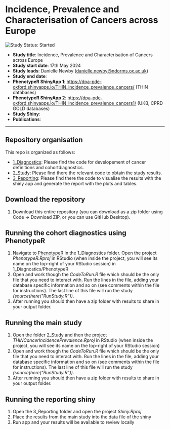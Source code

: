 # Incidence, Prevalence and Characterisation of Cancers across Europe
<img src="https://img.shields.io/badge/Study%20Status-Started-blue.svg" alt="Study Status: Started">

- **Study title**: Incidence, Prevalence and Characterisation of Cancers across Europe
- **Study start date**: 17th May 2024
- **Study leads**: Danielle Newby (danielle.newby@ndorms.ox.ac.uk)
- **Study end date**:
- **PhenotypeR ShinyApp 1**: https://dpa-pde-oxford.shinyapps.io/THIN_incidence_prevalence_cancers/ (THIN databases)
- **PhenotypeR ShinyApp 2**: https://dpa-pde-oxford.shinyapps.io/THIN_incidence_prevalence_cancers1/ (UKB, CPRD GOLD databases)
- **Study Shiny**:
- **Publications**:

---
## Repository organisation

This repo is organized as follows:
- [1_Diagnostics](https://github.com/oxford-pharmacoepi/THIN_incidence_prevalence_cancers/tree/main/1_Diagnostics): Please find the code for developement of cancer definitions and cohortdiagnostics.
- [2_Study](https://github.com/oxford-pharmacoepi/THIN_incidence_prevalence_cancers/tree/main/2_Study): Please find there the relevant code to obtain the study results.
- [3_Reporting](https://github.com/oxford-pharmacoepi/THIN_incidence_prevalence_cancers/tree/main/3_Reporting): Please find there the code to visualise the results with the shiny app and generate the report with the plots and tables.

## Download the repository
1) Download this entire repository (you can download as a zip folder using Code -> Download ZIP, or you can use GitHub Desktop). 

## Running the cohort diagnostics using PhenotypeR
1) Navigate to [PhenotypeR](https://github.com/oxford-pharmacoepi/THIN_incidence_prevalence_cancers/tree/main/1_Diagnostics/PhenotypeR) in the 1_Diagnostics folder. Open the project <i>PhenotypeR.Rproj</i> in RStudio (when inside the project, you will see its name on the top-right of your RStudio session) in 1_Diagnostics/PhenotypeR
2) Open and work though the <i>CodeToRun.R</i> file which should be the only file that you need to interact with. Run the lines in the file, adding your database specific information and so on (see comments within the file for instructions). The last line of this file will run the study <i>(source(here("RunStudy.R"))</i>.     
3) After running you should then have a zip folder with results to share in your output folder.

## Running the main study
1) Open the folder 2_Study and then the project <i>THINCancerIncidencePrevalence.Rproj</i> in RStudio (when inside the project, you will see its name on the top-right of your RStudio session)
2) Open and work though the <i>CodeToRun.R</i> file which should be the only file that you need to interact with. Run the lines in the file, adding your database specific information and so on (see comments within the file for instructions). The last line of this file will run the study <i>(source(here("RunStudy.R"))</i>.     
3) After running you should then have a zip folder with results to share in your output folder.

## Running the reporting shiny
1) Open the 3_Reporting folder and open the project <i>Shiny.Rproj</i>
2) Place the results from the main study into the data file of the shiny
3) Run app and your results will be available to review locally
